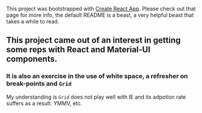 This project was bootstrapped with [Create React App](https://github.com/facebookincubator/create-react-app).
Please check out that page for more info, the default README is a beast, a very helpful beast that takes a while to read.

## This project came out of an interest in getting some reps with React and Material-UI components.  
### It is also an exercise in the use of white space, a refresher on break-points and `Grid`

My understanding is `Grid` does not play well with IE and its adpotion rate suffers as a result.  YMMV, etc.


